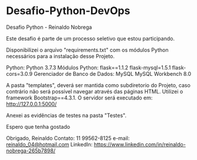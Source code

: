 # Desafio-Python-DevOps
Desafio Python - Reinaldo Nobrega

Este desafio é parte de um processo seletivo que estou participando.

Disponibilizei o arquivo "requirements.txt" com os módulos Python necessários para a instalação desse Projeto.

Python: Python 3.7.3
Módulos Python: flask==1.1.2 flask-mysql=1.5.1 flask-cors=3.0.9
Gerenciador de Banco de Dados: MySQL MySQL Workbench 8.0

A pasta "templates", deverá ser mantida como subdiretorio do Projeto, caso contrário não será possível navegar através das páginas HTML.
Utilizei o framework Bootstrap==4.3.1.
O servidor será executado em: http://127.0.0.1:5000/

Anexei as evidências de testes na pasta "Testes".

Espero que tenha gostado

Obrigado,
Reinaldo
Contato: 11 99562-8125
e-mail: reinaldo_04@hotmail.com
LinkedIn: https://www.linkedin.com/in/reinaldo-nobrega-265b7898/
